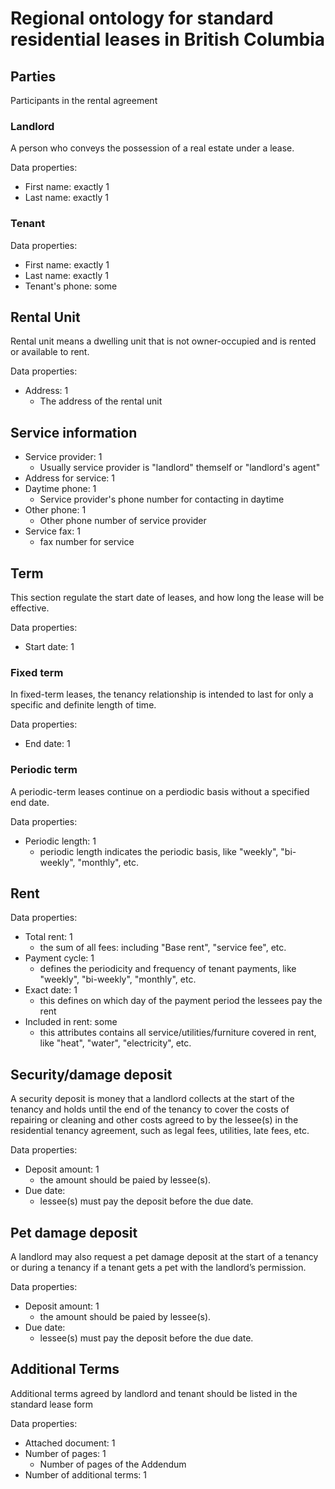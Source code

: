 # Regional ontology for standard residential leases in British Columbia 

## Parties 
Participants in the rental agreement 

### Landlord

A person who conveys the possession of a real estate under a lease.

Data properties: 
- First name: exactly 1
- Last name: exactly 1

### Tenant 

Data properties: 
- First name: exactly 1
- Last name: exactly 1
- Tenant's phone: some 

## Rental Unit 
Rental unit means a dwelling unit that is not owner-occupied and is rented or available to rent.

Data properties: 

- Address: 1
    - The address of the rental unit

## Service information 

- Service provider: 1
    - Usually service provider is "landlord" themself or "landlord's agent"
- Address for service: 1 
- Daytime phone: 1 
    - Service provider's phone number for contacting in daytime 
- Other phone: 1 
    - Other phone number of service provider 
- Service fax: 1 
    - fax number for service 


## Term 
This section regulate the start date of leases, and how long the lease will be effective. 

Data properties: 
- Start date: 1 
### Fixed term 
In fixed-term leases, the tenancy relationship is intended to last for only a specific and definite length of time.

Data properties: 
- End date: 1 

### Periodic term 
A periodic-term leases continue on a perdiodic basis without a specified end date. 

Data properties: 
- Periodic length: 1
    - periodic length indicates the periodic basis, like "weekly", "bi-weekly", "monthly", etc. 


## Rent 

Data properties: 

- Total rent: 1 
    - the sum of all fees: including "Base rent", "service fee", etc. 
- Payment cycle: 1 
    - defines the periodicity and frequency of tenant payments, like "weekly", "bi-weekly", "monthly", etc. 
- Exact date: 1 
    - this defines on which day of the payment period the lessees pay the rent
- Included in rent: some
    - this attributes contains all service/utilities/furniture covered in rent, like "heat", "water", "electricity", etc. 

## Security/damage deposit 
A security deposit is money that a landlord collects at the start of the tenancy and holds until the end of the tenancy to cover the costs of repairing or cleaning and other costs agreed to by the lessee(s) in the residential tenancy agreement, such as legal fees, utilities, late fees, etc.

Data properties: 
- Deposit amount: 1
    - the amount should be paied by lessee(s). 
- Due date: 
    - lessee(s) must pay the deposit before the due date. 

## Pet damage deposit 
A landlord may also request a pet damage deposit at the start of a tenancy or during a tenancy if a tenant gets a pet with the landlord’s permission.

Data properties: 
- Deposit amount: 1
    - the amount should be paied by lessee(s). 
- Due date: 
    - lessee(s) must pay the deposit before the due date. 

## Additional Terms 
Additional terms agreed by landlord and tenant should be listed in the standard lease form

Data properties: 
- Attached document: 1
- Number of pages: 1
    - Number of pages of the Addendum
- Number of additional terms: 1 
    
